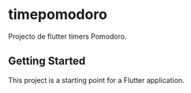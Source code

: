 # timepomodoro

Projecto de flutter timers Pomodoro.

## Getting Started

This project is a starting point for a Flutter application.


